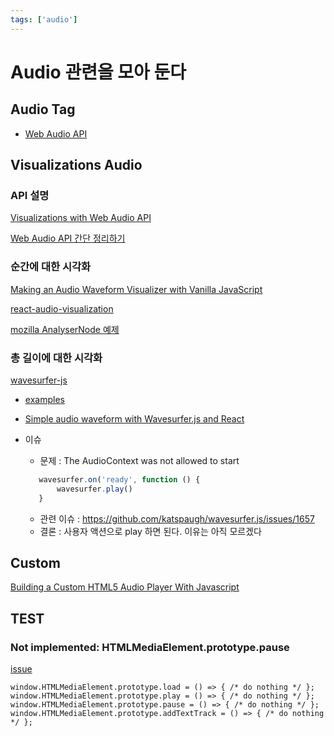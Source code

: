 ```yaml
---
tags: ['audio']
---
```


# Audio 관련을 모아 둔다

## Audio Tag

-   [Web Audio API](https://developer.mozilla.org/en-US/docs/Web/Guide/Audio_and_video_delivery#Web_Audio_API)

## Visualizations Audio

### API 설명

[Visualizations with Web Audio API](https://developer.mozilla.org/en-US/docs/Web/API/Web_Audio_API/Visualizations_with_Web_Audio_API)

[Web Audio API 간단 정리하기](https://medium.com/@pks2974/web-audio-%EA%B0%84%EB%8B%A8-%EC%A0%95%EB%A6%AC%ED%95%98%EA%B8%B0-952a19d6aa45)

### 순간에 대한 시각화

[Making an Audio Waveform Visualizer with Vanilla JavaScript](https://css-tricks.com/making-an-audio-waveform-visualizer-with-vanilla-javascript/)

[react-audio-visualization](https://github.com/elliehoward/react-audio-visualization)

[mozilla AnalyserNode 예제](https://developer.mozilla.org/en-US/docs/Web/API/AnalyserNode/getFloatFrequencyData#Drawing_a_spectrum)

### 총 길이에 대한 시각화

[wavesurfer-js](https://github.com/katspaugh/wavesurfer.js)

-   [examples](https://wavesurfer-js.org/examples/)
-   [Simple audio waveform with Wavesurfer.js and React](https://medium.com/trackstack/simple-audio-waveform-with-wavesurfer-js-and-react-ae6c0653b240)

-   이슈
    -   문제 : The AudioContext was not allowed to start
    ```javascript
       wavesurfer.on('ready', function () {
           wavesurfer.play()
       }
    ```
    -   관련 이슈 : https://github.com/katspaugh/wavesurfer.js/issues/1657
    -   결론 : 사용자 액션으로 play 하면 된다. 이유는 아직 모르겠다

## Custom

[Building a Custom HTML5 Audio Player With Javascript ](http://alexkatz.me/posts/building-a-custom-html5-audio-player-with-javascript/)

## TEST

### Not implemented: HTMLMediaElement.prototype.pause

[issue](https://github.com/jsdom/jsdom/issues/2155#issuecomment-366703395)

```
window.HTMLMediaElement.prototype.load = () => { /* do nothing */ };
window.HTMLMediaElement.prototype.play = () => { /* do nothing */ };
window.HTMLMediaElement.prototype.pause = () => { /* do nothing */ };
window.HTMLMediaElement.prototype.addTextTrack = () => { /* do nothing */ };
```
